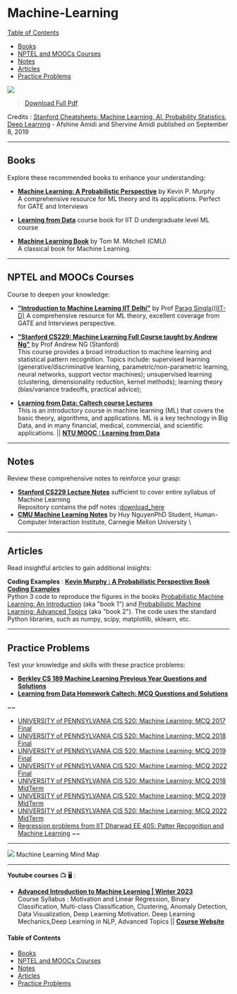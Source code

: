 # Machine-Learning

[Table of Contents](#table-of-contents)  
* [Books](#books)  
* [NPTEL and MOOCs Courses](#course)  
* [Notes](#notes)  
* [Articles](#articles)  
* [Practice Problems](#practice-problems)



[<img src="/Data/Machine-Learning/Machine_Learning_Cheatsheet.png">](/Data/Machine-Learning/super-cheatsheet-machine-learning.pdf)
> [Download Full Pdf](/Data/Artificial-Intelligence/All_cheat_sheet.pdf)
 
Credits : [Stanford Cheatsheets: Machine Learning, AI, Probability Statistics, Deep Learning](https://stanford.edu/~shervine/teaching/) - Afshine Amidi and Shervine Amidi published on September 8, 2019

---

## <a name="books"></a>Books

Explore these recommended books to enhance your understanding:

<!--
- [**"All of Statistics: A Concise Course in Statistical Inference"**](https://egrcc.github.io/docs/math/all-of-statistics.pdf) by  Larry Wasserman 
  A comprehensive resource for statistical theory and its applications.
-->

- [**Machine Learning: A Probabilistic Perspective**](http://noiselab.ucsd.edu/ECE228/Murphy_Machine_Learning.pdf) by Kevin P. Murphy\
  A comprehensive resource for ML theory and its applications. Perfect for GATE and Interviews

 - [**Learning from Data**](https://openeclass.panteion.gr/modules/document/file.php/PMS152/LEARNING/Abu-Mostafa%20Yaser%20S.%2C%20Malik%20Magdon-Ismail%2C%20Hsuan-Tien%20Lin%20%282012%29%20--%20Learning%20From%20Data_%20A%20short%20course.pdf) course book for IIT D undergraduate level ML course

- [**Machine Learning Book**](http://www.cs.cmu.edu/~tom/mlbook.html) by  Tom M. Mitchell (CMU)\
  A classical book for Machine Learning.
---

## <a name="course"></a>NPTEL and MOOCs Courses

Course to deepen your knowledge:

- [**"Introduction to Machine Learning IIT Delhi"**](https://www.cse.iitd.ac.in/~parags/teaching/col774/) by  Prof [Parag Singla((IIT-D)](https://www.cse.iitd.ac.in/~parags/)
  A comprehensive resource for ML theory, excellent coverage from GATE and Interviews perspective.

- [**"Stanford CS229: Machine Learning Full Course taught by Andrew Ng"**](https://www.youtube.com/watch?v=jGwO_UgTS7I&list=PLoROMvodv4rMiGQp3WXShtMGgzqpfVfbU&ab_channel=StanfordOnline) by  Prof Andrew NG (Stanford) \
This course provides a broad introduction to machine learning and statistical pattern recognition. Topics include: supervised learning (generative/discriminative learning, parametric/non-parametric learning, neural networks, support vector machines); unsupervised learning (clustering, dimensionality reduction, kernel methods); learning theory (bias/variance tradeoffs, practical advice);

- [**Learning from Data: Caltech course Lectures**](https://home.work.caltech.edu/telecourse.html) \
This is an introductory course in machine learning (ML) that covers the basic theory, algorithms, and applications. ML is a key technology in Big Data, and in many financial, medical, commercial, and scientific applications. || **[NTU MOOC : Learning from Data](https://www.csie.ntu.edu.tw/~htlin/mooc/)**

---


## <a name="notes"></a>Notes

Review these comprehensive notes to reinforce your grasp:

- **[Stanford CS229 Lecture Notes](https://cs229.stanford.edu/main_notes.pdf)** sufficient to cover entire syllabus of Machine Learning \
Repository contains the pdf notes :[download_here](/Data/Machine-Learning/main_notes.pdf)
- **[CMU Machine Learning Notes](https://www.cs.cmu.edu/~hn1/documents/machine-learning/notes.pdf)** by Huy NguyenPhD Student, Human-Computer Interaction Institute, Carnegie Mellon University \

---

## <a name="articles"></a>Articles

Read insightful articles to gain additional insights:

**Coding Examples** : [**Kevin Murphy : A Probabilistic Perspective Book Coding Examples**](https://github.com/probml/pyprobml/tree/master)\
Python 3 code to reproduce the figures in the books [Probabilistic Machine Learning: An Introduction](https://probml.github.io/pml-book/book1.html) (aka "book 1") and [Probabilistic Machine Learning: Advanced Topics](https://probml.github.io/pml-book/book2.html) (aka "book 2"). The code uses the standard Python libraries, such as numpy, scipy, matplotlib, sklearn, etc.

---

## <a name="practice-problems"></a>Practice Problems

Test your knowledge and skills with these practice problems:

- **[Berkley CS 189 Machine Learning Previous Year Questions and Solutions](https://tbp.berkeley.edu/courses/cs/189/)**
- **[Learning from Data Homework Caltech: MCQ Questions and Solutions](https://home.work.caltech.edu/homeworks.html)**

~~
- [UNIVERSITY of PENNSYLVANIA CIS 520: Machine Learning; MCQ 2017 Final](/Data/Machine-Learning/final2017_solutions.pdf)
- [UNIVERSITY of PENNSYLVANIA CIS 520: Machine Learning; MCQ 2018 Final](/Data/Machine-Learning/final2018_solutions.pdf)
- [UNIVERSITY of PENNSYLVANIA CIS 520: Machine Learning; MCQ 2019 Final](/Data/Machine-Learning/final2019_solutions.pdf)
- [UNIVERSITY of PENNSYLVANIA CIS 520: Machine Learning; MCQ 2022 Final](/Data/Machine-Learning/final2022_solutions.pdf)
- [UNIVERSITY of PENNSYLVANIA CIS 520: Machine Learning; MCQ 2018 MidTerm](/Data/Machine-Learning/midterm2018_solutions.pdf)
- [UNIVERSITY of PENNSYLVANIA CIS 520: Machine Learning; MCQ 2019 MidTerm](/Data/Machine-Learning/midterm2019_solutions.pdf)
- [UNIVERSITY of PENNSYLVANIA CIS 520: Machine Learning; MCQ 2022 MidTerm](/Data/Machine-Learning/midterm2022_solutions.pdf)
- [Regression problems from IIT Dharwad EE 405: Patter Recognition and Machine Learning](/Data/Machine-Learning/python-practice-problems/regression)
~~
---

[<img src="https://github.com/trekhleb/homemade-machine-learning/blob/master/images/machine-learning-map.png">](https://github.com/trekhleb/homemade-machine-learning/blob/master/images/machine-learning-map.png)
Machine Learning Mind Map


---

**Youtube courses** 📺 🖥️ :

- [**Advanced Introduction to Machine Learning | Winter 2023**](https://www.youtube.com/watch?v=nB77M-mm0Nk&list=PLLB0NZP0teC-JfhvTuaurDq6hSEzSy1cG&ab_channel=ByteSizeML) \
Course Syllabus : Motivation and Linear Regression, Binary Classification, Multi-class Classification, Clustering, Anomaly Detection, Data Visualization, Deep Learning Motivation. Deep Learning Mechanics,Deep Learning in NLP, Advanced Topics || **[Course Website](https://bytesizeml.github.io/ml2023/)**

#### <a name="table-of-contents"></a>Table of Contents

* [Books](#books)  
* [NPTEL and MOOCs Courses](#course)  
* [Notes](#notes)  
* [Articles](#articles)  
* [Practice Problems](#practice-problems)

